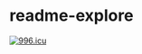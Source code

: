 # readme-explore



<a href="https://996.icu" target="_blank" rel="noreferrer"><img src="https://shields.io/badge/Buy-Code%20As%20Art-purple?logo=ethereum&style=for-the-badge" alt="996.icu" /></a>
